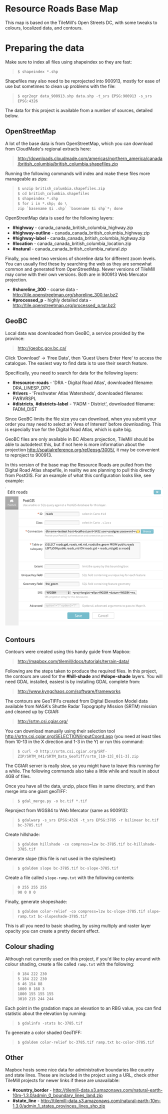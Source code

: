 Resource Roads Base Map
=======================

This map is based on the TileMill's Open Streets DC, with some tweaks to colours, localized data, and contours.

Preparing the data
==================

Make sure to index all files using shapeindex so they are fast:

>     $ shapeindex *.shp

Shapefiles may also need to be reprojected into 900913, mostly for ease of use but sometimes to clean up problems with the file:

>     $ ogr2ogr data_900913.shp data.shp -t_srs EPSG:900913 -s_srs EPSG:4326

The data for this project is available from a number of sources, detailed below.

OpenStreetMap
---------------

A lot of the base data is from OpenStreetMap, which you can download from CloudMade's regional extracts here:
  > <http://downloads.cloudmade.com/americas/northern_america/canada/british_columbia/british_columbia.shapefiles.zip>

Running the following commands will index and make these files more manageable as zips:

>     $ unzip british_columbia.shapefiles.zip
>     $ cd british_columbia.shapefiles
>     $ shapeindex *.shp
>     $ for i in *.shp; do \
>     zip `basename $i .shp` `basename $i shp`*; done

OpenStreetMap data is used for the following layers:

- **#highway** - canada\_canada\_british\_columbia\_highway.zip
- **#highway-outline** - canada\_canada\_british\_columbia_highway.zip
- **#highway-label** - canada\_canada\_british\_columbia_highway.zip
- **#location** - canada\_canada\_british\_columbia_location.zip
- **#natural** - canada\_canada\_british\_columbia_natural.zip

Finally, you need two versions of shoreline data for different zoom levels. You can usually find these by searching the web as they are somewhat common and generated from OpenStreetMap. Newer versions of TileMill may come with their own versions. Both are in 900913 Web Mercator projection.

- **#shoreline\_300** - coarse data - <http://tile.openstreetmap.org/shoreline_300.tar.bz2>
- **#processed\_p** - highly detailed data - <http://tile.openstreetmap.org/processed_p.tar.bz2>

GeoBC
-----

Local data was downloaded from GeoBC, a service provided by the province:

> <http://geobc.gov.bc.ca/>

Click 'Download' -> 'Free Data', then 'Guest Users Enter Here' to access the catalogue. The easiest way to find data is to use their search feature.

Specifically, you need to search for data for the following layers:

- **#resource-roads** - 'DRA - Digital Road Atlas', downloaded filename: DRA\_LINESP\_DPC
- **#rivers** - 'Freshwater Atlas Watersheds', downloaded filename: FWRVRSPL
- **#districts**, **#districts-label** - 'FADM - District', downloaded filename: FADM\_DIST

Since GeoBC limits the file size you can download, when you submit your order you may need to select an 'Area of Interest' before downloading. This is especially true for the Digital Road Atlas, which is quite big.

GeoBC files are only available in BC Albers projection, TileMill should be able to autodetect this, but if not here is more information about the projection <http://spatialreference.org/ref/epsg/3005/>, it may be convenient to reproject to 900913.

In this version of the base map the Resource Roads are pulled from the Digital Road Atlas shapefile, in reality we are planning to pull this directly from PostGIS. For an example of what this configuration looks like, see example:

![PostGIS configuration screen](https://github.com/affinitybridge/rr-base-map/raw/master/postgis-config.png)

Contours
--------

Contours were created using this handy guide from Mapbox:

> <http://mapbox.com/tilemill/docs/tutorials/terrain-data/>

Following are the steps taken to produce the required files. In this project, the contours are used for the **#hill-shade** and **#slope-shade** layers. You will need GDAL installed, easiest is by installing GDAL complete from:

> <http://www.kyngchaos.com/software/frameworks>

The contours are GeoTIFFs created from Digital Elevation Model data available from NASA's Shuttle Radar Topography Mission (SRTM) mission and cleaned up by CGIAR:

> <http://srtm.csi.cgiar.org/>
  
You can download manually using their selection tool <http://srtm.csi.cgiar.org/SELECTION/inputCoord.asp> (you need at least tiles from 10-13 in the X direction and 1-3 in the Y) or run this command:

>     $ curl -O http://srtm.csi.cgiar.org/SRT-ZIP/SRTM_V41/SRTM_Data_GeoTiff/srtm_[10-13]_0[1-3].zip

The CGIAR server is really slow, so you might have to leave this running for a while. The following commands also take a little while and result in about 4GB of files.

Once you have all the data, unzip, place files in same directory, and then merge into one giant geoTIFF:

>     $ gdal_merge.py -o bc.tif *.tif

Reproject from WGS84 to Web Mercator (same as 900913):

>     $ gdalwarp -s_srs EPSG:4326 -t_srs EPSG:3785 -r bilinear bc.tif bc-3785.tif

Create hillshade:

>     $ gdaldem hillshade -co compress=lzw bc-3785.tif bc-hillshade-3785.tif

Generate slope (this file is not used in the stylesheet):

>     $ gdaldem slope bc-3785.tif bc-slope-3785.tif

Create a file called <code>slope-ramp.txt</code> with the following contents:

>     0 255 255 255
>     90 0 0 0

Finally, generate shopeshade:

>     $ gdaldem color-relief -co compress=lzw bc-slope-3785.tif slope-ramp.txt bc-slopeshade-3785.tif
  
This is all you need to basic shading, by using multiply and raster layer opacity you can create a pretty decent effect.

Colour shading
--------------

Although not currently used on this project, if you'd like to play around with colour shading, create a file called <code>ramp.txt</code> with the following:

>     0 184 222 230
>     5 184 222 230
>     6 46 154 88
>     1000 0 168 3
>     1800 155 155 155
>     3010 215 244 244

Each point in the gradation maps an elevation to an RBG
value, you can find statistic about the elevation by
running:

>     $ gdalinfo -stats bc-3785.tif

To generate a color shaded GeoTIFF:

>     $ gdaldem color-relief bc-3785.tif ramp.txt bc-color-3785.tif

Other
-----

Mapbox hosts some nice data for administrative boundaries
like country and state lines. These are included in the
project using a URL, check other TileMill projects for
newer links if these are unavailable:

- **#country\_border** - <http://tilemill-data.s3.amazonaws.com/natural-earth-10m-1.3.0/admin_0_boundary_lines_land.zip>
- **#state\_line** - <http://tilemill-data.s3.amazonaws.com/natural-earth-10m-1.3.0/admin_1_states_provinces_lines_shp.zip>
